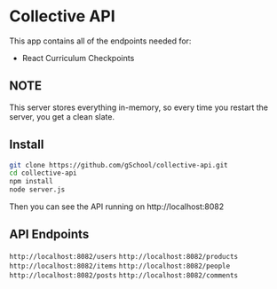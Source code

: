 # Collective API

This app contains all of the endpoints needed for:

- React Curriculum Checkpoints

## NOTE

This server stores everything in-memory, so every time you restart the server, you get a clean slate.

## Install

```bash
git clone https://github.com/gSchool/collective-api.git
cd collective-api
npm install
node server.js
```

Then you can see the API running on http://localhost:8082

## API Endpoints

`http://localhost:8082/users`
`http://localhost:8082/products`
`http://localhost:8082/items`
`http://localhost:8082/people`
`http://localhost:8082/posts`
`http://localhost:8082/comments`